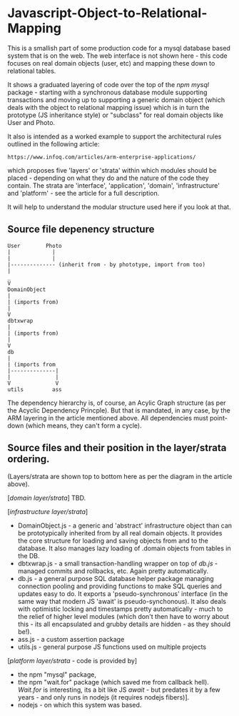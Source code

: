 # Javascript-Object-to-Relational-Mapping

This is a smallish part of some production code for a mysql database based system that is on the web. The web interface is not shown here - this code focuses 
on real domain objects (user, etc) and mapping these down to relational tables.

It shows a graduated layering of code over the top of the *npm mysql* package - starting with a synchronous database module supporting transactions and 
moving up to supporting a generic domain object (which deals with the object to relational mapping issue) which is in turn the prototype (JS inheritance style) 
or "subclass" for real domain objects like User and Photo.

It also is intended as a worked example to support the architectural rules outlined in the following article: 
```
https://www.infoq.com/articles/arm-enterprise-applications/
```
which proposes five 'layers' or 'strata' within which modules should be placed - depending on what they do and the nature of the code they contain. The strata are 'interface', 'application', 'domain', 'infrastructure' and 'platform' - see the article for a full description.

It will help to understand the modular structure used here if you look at that.

## Source file depenency structure
```
User        Photo
|             |
|             | 
|-------------- (inherit from - by phototype, import from too)
|
_
V
DomainObject
|
| (imports from)
|
V
dbtxwrap
|
| (imports from)
|
V
db
|
| (imports from
|--------------|
|              |
V              V
utils         ass
```
The dependency hierarchy is, of course, an Acylic Graph structure (as per the Acyclic Dependency Princple). But that is mandated, in any case, by the ARM layering in the article mentioned above. All dependencies must point-down (which means, they can't form a cycle).

## Source files and their position in the layer/strata ordering.
(Layers/strata are shown top to bottom here as per the diagram in the article above).



[*domain layer/strata*]
TBD.

[*infrastructure layer/strata*]
* DomainObject.js - a generic and 'abstract' infrastructure object than can be prototypically inherited from by all real domain objects. It provides the core structure for loading and saving objects from and to the database. It also manages lazy loading of .domain objects from tables in the DB.
* dbtxwrap.js - a small transaction-handling wrapper on top of *db.js* - managed commits and rollbacks, etc. Again pretty automatically.
* db.js - a general purpose SQL database helper package managing connection pooling and providing functions to make SQL queries and updates easy to do. It exports a 'pseudo-synchronous' interface (in the same way that modern JS 'await' is pseudo-synchonous). It also deals with optimistic locking and timestamps pretty automatically - much to the relief of higher level modules (which don't then have to worry about this - its all encapsulated and grubby details are hidden - as they should be!).
* ass.js - a custom assertion package
* utils.js - general purpose JS functions used on multiple projects

[*platform layer/strata* - code is provided by]
* the npm "mysql" package,
* the npm "wait.for" package (which saved me from callback hell). *Wait.for* is interesting, its a bit like JS *await* - but predates it by a few years - and only runs in nodejs (it requires nodejs fibers)].
* nodejs - on which this system was based.
